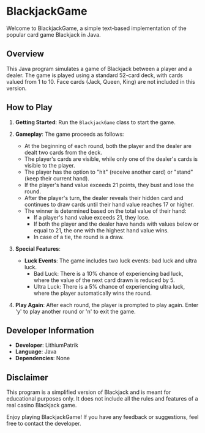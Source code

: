 # BlackjackGame

Welcome to BlackjackGame, a simple text-based implementation of the popular card game Blackjack in Java.

## Overview

This Java program simulates a game of Blackjack between a player and a dealer. The game is played using a standard 52-card deck, with cards valued from 1 to 10. Face cards (Jack, Queen, King) are not included in this version.

## How to Play

1. **Getting Started**: Run the `BlackjackGame` class to start the game.
   
2. **Gameplay**: The game proceeds as follows:
   - At the beginning of each round, both the player and the dealer are dealt two cards from the deck.
   - The player's cards are visible, while only one of the dealer's cards is visible to the player.
   - The player has the option to "hit" (receive another card) or "stand" (keep their current hand).
   - If the player's hand value exceeds 21 points, they bust and lose the round.
   - After the player's turn, the dealer reveals their hidden card and continues to draw cards until their hand value reaches 17 or higher.
   - The winner is determined based on the total value of their hand:
     - If a player's hand value exceeds 21, they lose.
     - If both the player and the dealer have hands with values below or equal to 21, the one with the highest hand value wins.
     - In case of a tie, the round is a draw.

3. **Special Features**:
   - **Luck Events**: The game includes two luck events: bad luck and ultra luck.
     - Bad Luck: There is a 10% chance of experiencing bad luck, where the value of the next card drawn is reduced by 5.
     - Ultra Luck: There is a 5% chance of experiencing ultra luck, where the player automatically wins the round.

4. **Play Again**: After each round, the player is prompted to play again. Enter 'y' to play another round or 'n' to exit the game.

## Developer Information

- **Developer**: LithiumPatrik
- **Language**: Java
- **Dependencies**: None

## Disclaimer

This program is a simplified version of Blackjack and is meant for educational purposes only. It does not include all the rules and features of a real casino Blackjack game. 

Enjoy playing BlackjackGame! If you have any feedback or suggestions, feel free to contact the developer.
